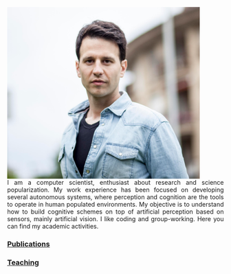 <img src="/images/profile-picture-0.png" data-canonical-src="/images/profile-picture-0.png" align="middle" width="448" height="400" />

<div style="text-align: justify">
I am a computer scientist, enthusiast about research and science popularization. My work experience has been focused on developing several autonomous systems, where perception and cognition are the tools to operate in human populated environments. My objective is to understand how to build cognitive schemes on top of artificial perception based on sensors, mainly artificial vision. I like coding and group-working. Here you can find my academic activities.
</div>

### [Publications](https://scholar.google.es/citations?user=_1wx6NoAAAAJ&hl=en&oi=ao)
### [Teaching](teaching.md)
